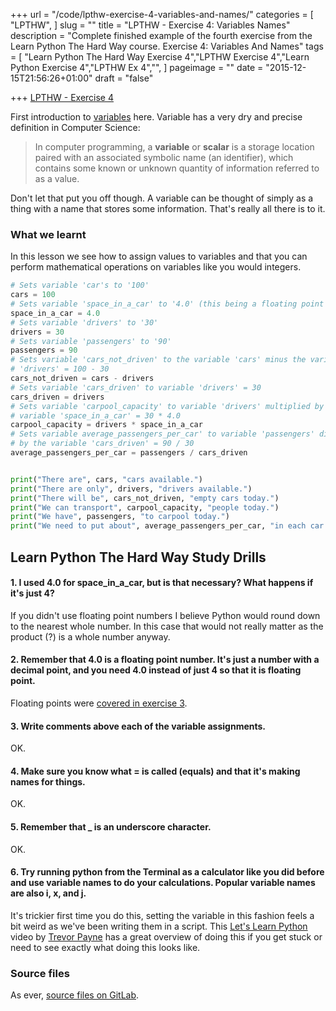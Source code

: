 +++
url = "/code/lpthw-exercise-4-variables-and-names/"
categories = [
  "LPTHW",
]
slug = ""
title = "LPTHW - Exercise 4: Variables Names"
description = "Complete finished example of the fourth exercise from the Learn Python The Hard Way course. Exercise 4: Variables And Names"
tags = [
  "Learn Python The Hard Way Exercise 4","LPTHW Exercise 4","Learn Python Exercise 4","LPTHW Ex 4","",
]
pageimage = ""
date = "2015-12-15T21:56:26+01:00"
draft = "false"

+++
[LPTHW - Exercise 4](http://learnpythonthehardway.org/book/ex4.html)

First introduction to [variables](https://en.wikipedia.org/wiki/Variable_(computer_science)) here. Variable has a very dry and precise definition in Computer Science:

> In computer programming, a **variable** or **scalar** is a storage location paired with an associated symbolic name (an identifier), which contains some known or unknown quantity of information referred to as a value.

Don't let that put you off though. A variable can be thought of simply as a thing with a name that stores some information. That's really all there is to it. 

### What we learnt

In this lesson we see how to assign values to variables and that you can perform mathematical operations on variables like you would integers. 
 
```python
# Sets variable 'car's to '100'
cars = 100
# Sets variable 'space_in_a_car' to '4.0' (this being a floating point number)
space_in_a_car = 4.0
# Sets variable 'drivers' to '30'
drivers = 30
# Sets variable 'passengers' to '90'
passengers = 90
# Sets variable 'cars_not_driven' to the variable 'cars' minus the variable
# 'drivers' = 100 - 30
cars_not_driven = cars - drivers
# Sets variable 'cars_driven' to variable 'drivers' = 30
cars_driven = drivers
# Sets variable 'carpool_capacity' to variable 'drivers' multiplied by 
# variable 'space_in_a_car' = 30 * 4.0
carpool_capacity = drivers * space_in_a_car
# Sets variable average_passengers_per_car' to variable 'passengers' divided
# by the variable 'cars_driven' = 90 / 30
average_passengers_per_car = passengers / cars_driven


print("There are", cars, "cars available.")
print("There are only", drivers, "drivers available.")
print("There will be", cars_not_driven, "empty cars today.")
print("We can transport", carpool_capacity, "people today.")
print("We have", passengers, "to carpool today.")
print("We need to put about", average_passengers_per_car, "in each car.")
```

## Learn Python The Hard Way Study Drills

#### 1. I used 4.0 for space_in_a_car, but is that necessary? What happens if it's just 4? 

If you didn't use floating point numbers I believe Python would round down to the nearest whole number. In this case that would not really matter as the product (?) is a whole number anyway. 

#### 2. Remember that 4.0 is a floating point number. It's just a number with a decimal point, and you need 4.0 instead of just 4 so that it is floating point.

Floating points were [covered in exercise 3](/code/lpthw-exercise-3-numbers-and-math/#floating).

#### 3. Write comments above each of the variable assignments.

OK.

#### 4. Make sure you know what = is called (equals) and that it's making names for things.

OK.

#### 5. Remember that _ is an underscore character.

OK.

#### 6. Try running python from the Terminal as a calculator like you did before and use variable names to do your calculations. Popular variable names are also i, x, and j.

It's trickier first time you do this, setting the variable in this fashion feels a bit weird as we've been writing them in a script. This [Let's Learn Python](https://www.youtube.com/watch?v=D48iCw3WWpI&list=PL82YdDfxhWsDJTq5f0Ae7M7yGcA26wevJ) video by [Trevor Payne](https://www.youtube.com/channel/UCPme28sMOcWS50CgtTWUZIw) has a great overview of doing this if you get stuck or need to see exactly what doing this looks like. 

### Source files

As ever, [source files on GitLab](https://gitlab.com/josharcher/LPTHW).

